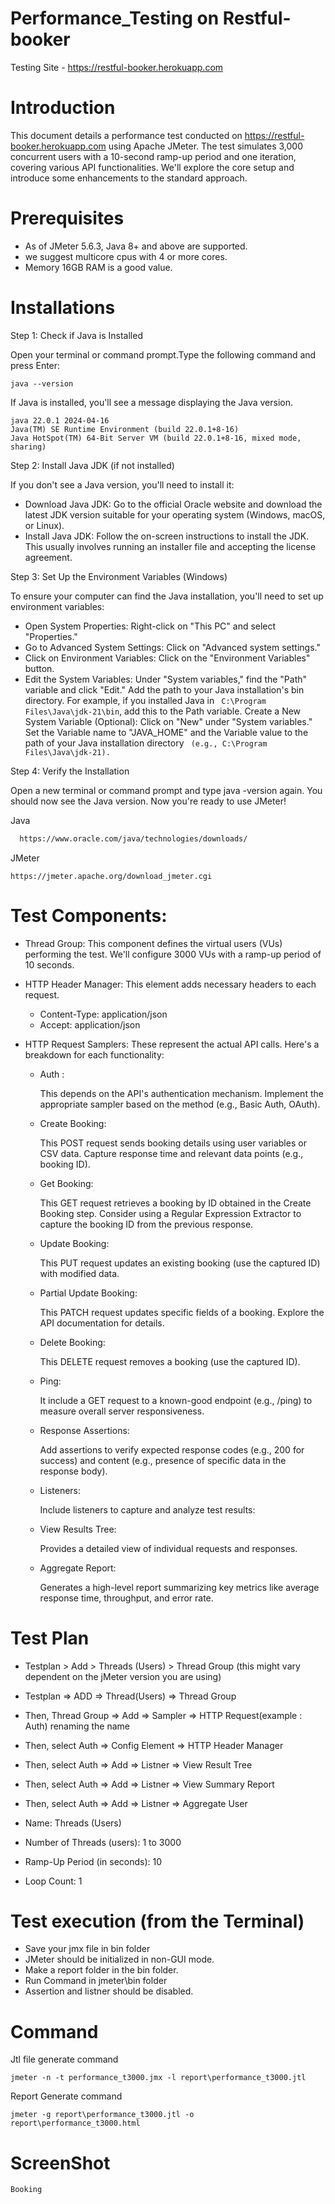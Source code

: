 # Performance_Testing on Restful-booker

Testing Site - https://restful-booker.herokuapp.com

# Introduction
This document details a performance test conducted on https://restful-booker.herokuapp.com using Apache JMeter. 
The test simulates 3,000 concurrent users with a 10-second ramp-up period and one iteration, covering various API functionalities.
We'll explore the core setup and introduce some enhancements to the standard approach.

# Prerequisites

- As of JMeter 5.6.3, Java 8+ and above are supported.
- we suggest multicore cpus with 4 or more cores.
- Memory 16GB RAM is a good value.


# Installations

Step 1: Check if Java is Installed

Open your terminal or command prompt.Type the following command and press Enter:
```
java --version
```
If Java is installed, you'll see a message displaying the Java version.
```
java 22.0.1 2024-04-16
Java(TM) SE Runtime Environment (build 22.0.1+8-16)
Java HotSpot(TM) 64-Bit Server VM (build 22.0.1+8-16, mixed mode, sharing)
```
Step 2: Install Java JDK (if not installed)

If you don't see a Java version, you'll need to install it:

* Download Java JDK:
Go to the official Oracle website and download the latest JDK version suitable for your operating system (Windows, macOS, or Linux).
* Install Java JDK:
Follow the on-screen instructions to install the JDK. This usually involves running an installer file and accepting the license agreement.

Step 3: Set Up the Environment Variables (Windows)

To ensure your computer can find the Java installation, you'll need to set up environment variables:

* Open System Properties:
 Right-click on "This PC" and select "Properties."
* Go to Advanced System Settings:
Click on "Advanced system settings."
* Click on Environment Variables:
Click on the "Environment Variables" button.
* Edit the System Variables:
Under "System variables," find the "Path" variable and click "Edit."
Add the path to your Java installation's bin directory. For example, if you installed Java in ``` C:\Program Files\Java\jdk-21\bin```, add this to the Path variable.
Create a New System Variable (Optional):
Click on "New" under "System variables."
Set the Variable name to "JAVA_HOME" and the Variable value to the path of your Java installation directory ``` (e.g., C:\Program Files\Java\jdk-21).```

Step 4: Verify the Installation

Open a new terminal or command prompt and type java -version again. You should now see the Java version.
Now you're ready to use JMeter!
  
Java
```bash
  https://www.oracle.com/java/technologies/downloads/
```
JMeter  
```
https://jmeter.apache.org/download_jmeter.cgi
```


# Test Components:
* Thread Group: This component defines the virtual users (VUs) performing the test. We'll configure 3000 VUs with a ramp-up period of 10 seconds.

* HTTP Header Manager: This element adds necessary headers to each request.
     * Content-Type: application/json
     * Accept: application/json 

* HTTP Request Samplers: These represent the actual API calls. Here's a breakdown for each functionality:

  - Auth :
  
      This depends on the API's authentication mechanism. Implement the appropriate sampler based on the method (e.g., Basic Auth, OAuth).
  - Create Booking:
  
       This POST request sends booking details using user variables or CSV data. Capture response time and relevant data points (e.g., booking ID).
  - Get Booking:
  
       This GET request retrieves a booking by ID obtained in the Create Booking step. Consider using a Regular Expression Extractor to capture the booking ID from the previous response.
  - Update Booking:
  
       This PUT request updates an existing booking (use the captured ID) with modified data.
  -  Partial Update Booking:
  
       This PATCH request updates specific fields of a booking. Explore the API documentation for details.
  - Delete Booking:
  
       This DELETE request removes a booking (use the captured ID).
  - Ping:
  
       It include a GET request to a known-good endpoint (e.g., /ping) to measure overall server responsiveness.
  - Response Assertions:

       Add assertions to verify expected response codes (e.g., 200 for success) and content (e.g., presence of specific data in the response body).
  - Listeners:
  
       Include listeners to capture and analyze test results:
  - View Results Tree:
  
       Provides a detailed view of individual requests and responses.
  - Aggregate Report:
  
       Generates a high-level report summarizing key metrics like average response time, throughput, and error rate.



# Test Plan
- Testplan > Add > Threads (Users) > Thread Group (this might vary dependent on the jMeter version you are using)
- Testplan => ADD => Thread(Users) => Thread Group
- Then, Thread Group => Add => Sampler => HTTP Request(example : Auth) renaming the name
- Then, select Auth => Config Element => HTTP Header Manager
- Then, select Auth => Add => Listner => View Result Tree
- Then, select Auth => Add => Listner => View Summary Report
- Then, select Auth => Add => Listner => Aggregate User

- Name: Threads (Users)

- Number of Threads (users): 1 to 3000

- Ramp-Up Period (in seconds): 10

- Loop Count: 1

# Test execution (from the Terminal)

- Save your jmx file in bin folder
- JMeter should be initialized in non-GUI mode.
- Make a report folder in the bin folder.
- Run Command in jmeter\bin folder
- Assertion and listner should be disabled.

# Command

Jtl file generate command

```
jmeter -n -t performance_t3000.jmx -l report\performance_t3000.jtl

```

Report Generate command

```
jmeter -g report\performance_t3000.jtl -o report\performance_t3000.html

```

# ScreenShot
```
Booking
```
